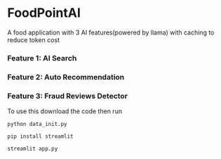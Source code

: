 # FoodPointAI
A food application with 3 AI features(powered by llama) with caching to reduce token cost


### Feature 1: AI Search 
### Feature 2: Auto Recommendation
### Feature 3: Fraud Reviews Detector

To use this download the code then run

`python data_init.py`

`pip install streamlit`

`streamlit app.py`
